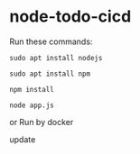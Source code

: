 # node-todo-cicd

Run these commands:


`sudo apt install nodejs`


`sudo apt install npm`


`npm install`

`node app.js`

or Run by docker

update

